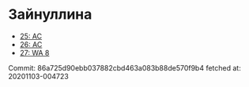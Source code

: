 # Зайнуллина
- [25: AC](25.md)
- [26: AC](26.md)
- [27: WA 8](27.md)

Commit: 86a725d90ebb037882cbd463a083b88de570f9b4
 fetched at: 20201103-004723
